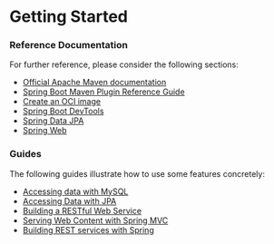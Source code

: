 # Getting Started

### Reference Documentation
For further reference, please consider the following sections:

* [Official Apache Maven documentation](https://maven.apache.org/guides/index.html)
* [Spring Boot Maven Plugin Reference Guide](https://docs.spring.io/spring-boot/docs/2.4.3/maven-plugin/reference/html/)
* [Create an OCI image](https://docs.spring.io/spring-boot/docs/2.4.3/maven-plugin/reference/html/#build-image)
* [Spring Boot DevTools](https://docs.spring.io/spring-boot/docs/2.4.3/reference/htmlsingle/#using-boot-devtools)
* [Spring Data JPA](https://docs.spring.io/spring-boot/docs/2.4.3/reference/htmlsingle/#boot-features-jpa-and-spring-data)
* [Spring Web](https://docs.spring.io/spring-boot/docs/2.4.3/reference/htmlsingle/#boot-features-developing-web-applications)

### Guides
The following guides illustrate how to use some features concretely:

* [Accessing data with MySQL](https://spring.io/guides/gs/accessing-data-mysql/)
* [Accessing Data with JPA](https://spring.io/guides/gs/accessing-data-jpa/)
* [Building a RESTful Web Service](https://spring.io/guides/gs/rest-service/)
* [Serving Web Content with Spring MVC](https://spring.io/guides/gs/serving-web-content/)
* [Building REST services with Spring](https://spring.io/guides/tutorials/bookmarks/)

